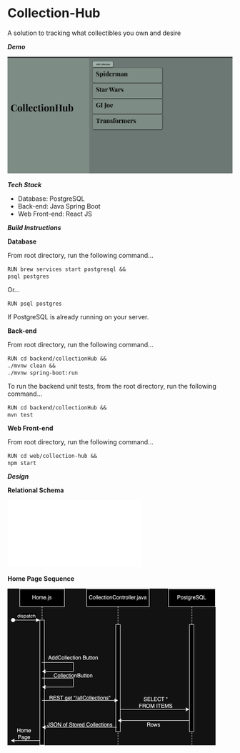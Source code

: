 # Collection-Hub
A solution to tracking what collectibles you own and desire

***Demo***

[![CollectionHub Demo](homescreen.jpg)](https://youtu.be/yAy1i4QA6D8)

***Tech Stack***

 - Database: PostgreSQL
 - Back-end: Java Spring Boot
 - Web Front-end: React JS

 

***Build Instructions***

**Database**

From root directory, run the following command...
```
RUN brew services start postgresql &&
psql postgres
```
Or...
```
RUN psql postgres
```
If PostgreSQL is already running on your server.


**Back-end**

From root directory, run the following command...
```
RUN cd backend/collectionHub &&
./mvnw clean &&
./mvnw spring-boot:run
```

To run the backend unit tests, from the root directory, run the following command...
```
RUN cd backend/collectionHub &&
mvn test
```


**Web Front-end**

From root directory, run the following command...
```
RUN cd web/collection-hub &&
npm start
```

***Design***

**Relational Schema**

![](design/db_schema/itemsSchema.pdf)

**Home Page Sequence**

![](design/flow/CollectionHubHomePageSequence.drawio.png)